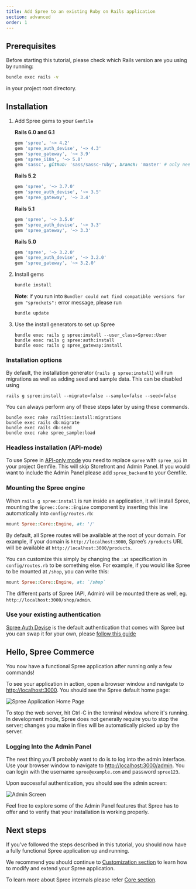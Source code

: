 ```yaml
---
title: Add Spree to an existing Ruby on Rails application
section: advanced
order: 1
---
```


## Prerequisites

Before starting this tutorial, please check which Rails version are you using by running:

```bash
bundle exec rails -v
```

in your project root directory.

## Installation

1. Add Spree gems to your `Gemfile`

    **Rails 6.0 and 6.1**

    ```ruby
    gem 'spree', '~> 4.2'
    gem 'spree_auth_devise', '~> 4.3'
    gem 'spree_gateway', '~> 3.9'
    gem 'spree_i18n', '~> 5.0'
    gem 'sassc', github: 'sass/sassc-ruby', branch: 'master' # only needed for MacOS and Ruby 3.0
    ```

    **Rails 5.2**

    ```ruby
    gem 'spree', '~> 3.7.0'
    gem 'spree_auth_devise', '~> 3.5'
    gem 'spree_gateway', '~> 3.4'
    ```

    **Rails 5.1**

    ```ruby
    gem 'spree', '~> 3.5.0'
    gem 'spree_auth_devise', '~> 3.3'
    gem 'spree_gateway', '~> 3.3'
    ```

    **Rails 5.0**

    ```ruby
    gem 'spree', '~> 3.2.0'
    gem 'spree_auth_devise', '~> 3.2.0'
    gem 'spree_gateway', '~> 3.2.0'
    ```

2. Install gems

    ```bash
    bundle install
    ```

    **Note**: if you run into `Bundler could not find compatible versions for gem "sprockets":` error message, please run

    ```bash
    bundle update
    ```

3. Use the install generators to set up Spree

    ```shell
    bundle exec rails g spree:install --user_class=Spree::User
    bundle exec rails g spree:auth:install
    bundle exec rails g spree_gateway:install
    ```

### Installation options

By default, the installation generator (`rails g spree:install`) will run
migrations as well as adding seed and sample data. This can be disabled using

```shell
rails g spree:install --migrate=false --sample=false --seed=false
```

You can always perform any of these steps later by using these commands.

```shell
bundle exec rake railties:install:migrations
bundle exec rails db:migrate
bundle exec rails db:seed
bundle exec rake spree_sample:load
```

### Headless installation (API-mode)

To use Spree in [API-only mode](https://guides.spreecommerce.org/api/overview/) you need to replace `spree` with `spree_api` in your project Gemfile. This will skip Storefront and Admin Panel. If you would want to include the Admin Panel please add `spree_backend` to your Gemfile.

### Mounting the Spree engine

When `rails g spree:install` is run inside an application, it will install Spree, mounting the `Spree::Core::Engine` component by inserting this line automatically 
into `config/routes.rb`:

```ruby
mount Spree::Core::Engine, at: '/'
```

By default, all Spree routes will be available at the root of your domain. For example, if your domain is `http://localhost:3000`, Spree’s `/products` URL will be available at `http://localhost:3000/products`.

You can customize this simply by changing the `:at` specification in `config/routes.rb` to be something else. For example, if you would like Spree to be mounted at `/shop`, you can write this:

```ruby
mount Spree::Core::Engine, at: `/shop`
```

The different parts of Spree (API, Admin) will be mounted there as well, eg. `http://localhost:3000/shop/admin`.

### Use your existing authentication

[Spree Auth Devise](https://github.com/spree/spree_auth_devise) is the default authentication that comes with Spree but you can swap it for your own, please [follow this guide](/developer/customization/authentication.html)

## Hello, Spree Commerce

You now have a functional Spree application after running only a few commands!

To see your application in action, open a browser window and navigate to [http://localhost:3000](http://localhost:3000). You should see the Spree default home page:

![Spree Application Home Page](../../../images/developer/storefront/1.png)

To stop the web server, hit Ctrl-C in the terminal window where it's running. In development mode, Spree does not generally require you to stop the server; changes you make in files will be automatically picked up by the server.

### Logging Into the Admin Panel

The next thing you'll probably want to do is to log into the admin interface.
Use your browser window to navigate to
[http://localhost:3000/admin](http://localhost:3000/admin). You can login with
the username `spree@example.com` and password `spree123`.

Upon successful authentication, you should see the admin screen:

![Admin Screen](../../../images/developer/overview.png)

Feel free to explore some of the Admin Panel features that Spree has to offer and to verify that your installation is working properly.

## Next steps

If you've followed the steps described in this tutorial, you should now have a fully functional Spree application up and running.

We recommend you should continue to [Customization section](/developer/customization/storefront.html) to learn how to modify and extend your Spree application.

To learn more about Spree internals please refer [Core section](/developer/internals/orders.html).
